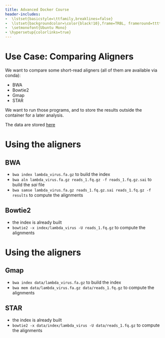 ```yaml
---
title: Advanced Docker Course
header-includes:
-  \lstset{basicstyle=\ttfamily,breaklines=false}
-  \lstset{backgroundcolor=\color{black!10},frame=TRBL, frameround=tttt}
-  \setmonofont{Ubuntu Mono}
- \hypersetup{colorlinks=true}
---
```


# Use Case: Comparing Aligners

We want to compare some short-read aligners (all of them are available via conda):

*  BWA
*  Bowtie2
*  Gmap
*  STAR

We want to run those programs, and to store the results outside the container for a later analysis.

The data are stored [here](https://github.com/ELIXIR-IIB-training/docker-advanced-course/data)

# Using the aligners

## BWA

*  `bwa index lambda_virus.fa.gz` to build the index
*  `bwa aln lambda_virus.fa.gz reads_1.fq.gz -f reads_1.fq.gz.sai` to build the *sai* file
*  `bwa samse lambda_virus.fa.gz reads_1.fq.gz.sai reads_1.fq.gz -f results` to compute the alignments


## Bowtie2

*  the index is already built
*  `bowtie2 -x index/lambda_virus -U reads_1.fq.gz` to compute the alignments


# Using the aligners

## Gmap

*  `bwa index data/lambda_virus.fa.gz` to build the index
*  `bwa mem data/lambda_virus.fa.gz data/reads_1.fq.gz` to compute the alignments


## STAR

*  the index is already built
*  `bowtie2 -x data/index/lambda_virus -U data/reads_1.fq.gz` to compute the alignments


